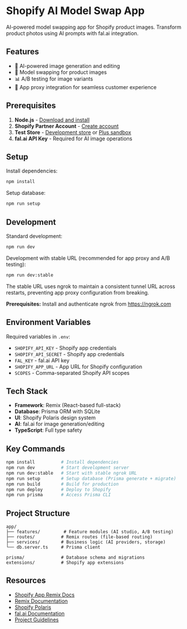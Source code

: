 # Shopify AI Model Swap App

AI-powered model swapping app for Shopify product images. Transform product photos using AI prompts with fal.ai integration.

## Features

- 🎨 AI-powered image generation and editing
- 🔄 Model swapping for product images
- 📊 A/B testing for image variants
- 🎯 App proxy integration for seamless customer experience

## Prerequisites

1. **Node.js** - [Download and install](https://nodejs.org/en/download/)
2. **Shopify Partner Account** - [Create account](https://partners.shopify.com/signup)
3. **Test Store** - [Development store](https://help.shopify.com/en/partners/dashboard/development-stores#create-a-development-store) or [Plus sandbox](https://help.shopify.com/en/partners/dashboard/managing-stores/plus-sandbox-store)
4. **fal.ai API Key** - Required for AI image operations

## Setup

Install dependencies:

```bash
npm install
```

Setup database:

```bash
npm run setup
```

## Development

Standard development:

```bash
npm run dev
```

Development with stable URL (recommended for app proxy and A/B testing):

```bash
npm run dev:stable
```

The stable URL uses ngrok to maintain a consistent tunnel URL across restarts, preventing app proxy configuration from breaking.

**Prerequisites:** Install and authenticate ngrok from https://ngrok.com

## Environment Variables

Required variables in `.env`:

- `SHOPIFY_API_KEY` - Shopify app credentials
- `SHOPIFY_API_SECRET` - Shopify app credentials
- `FAL_KEY` - fal.ai API key
- `SHOPIFY_APP_URL` - App URL for Shopify configuration
- `SCOPES` - Comma-separated Shopify API scopes

## Tech Stack

- **Framework**: Remix (React-based full-stack)
- **Database**: Prisma ORM with SQLite
- **UI**: Shopify Polaris design system
- **AI**: fal.ai for image generation/editing
- **TypeScript**: Full type safety

## Key Commands

```bash
npm install          # Install dependencies
npm run dev          # Start development server
npm run dev:stable   # Start with stable ngrok URL
npm run setup        # Setup database (Prisma generate + migrate)
npm run build        # Build for production
npm run deploy       # Deploy to Shopify
npm run prisma       # Access Prisma CLI
```

## Project Structure

```
app/
├── features/         # Feature modules (AI studio, A/B testing)
├── routes/          # Remix routes (file-based routing)
├── services/        # Business logic (AI providers, storage)
└── db.server.ts     # Prisma client

prisma/              # Database schema and migrations
extensions/          # Shopify app extensions
```

## Resources

- [Shopify App Remix Docs](https://shopify.dev/docs/api/shopify-app-remix)
- [Remix Documentation](https://remix.run/docs)
- [Shopify Polaris](https://polaris.shopify.com/)
- [fal.ai Documentation](https://fal.ai/docs)
- [Project Guidelines](./CLAUDE.md)

